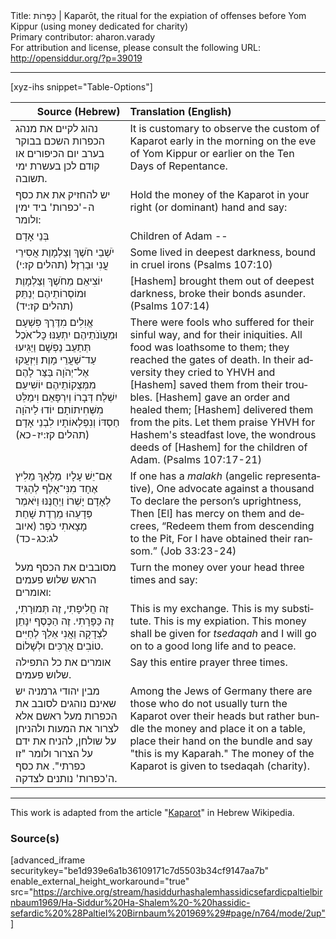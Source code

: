 <html>
<head></head>
<body>
Title: כַּפָּרוֹת | Kaparōt, the ritual for the expiation of offenses before Yom Kippur (using money dedicated for charity)<br />
Primary contributor: aharon.varady<br />
For attribution and license, please consult the following URL: <a href="http://opensiddur.org/?p=39019">http://opensiddur.org/?p=39019</a>
<p />
<hr />

[xyz-ihs snippet="Table-Options"]<table style="margin-left: auto; margin-right: auto;" class="draggable">
<thead><tr><th id="x" style="text-align: right;">Source (Hebrew)</th><th style="text-align: left;">Translation (English)</th></tr></thead>
<tbody>
<tr><td style="vertical-align:top;">
<div class="liturgy" lang="he">
<span class="instruction">נהוג לקיים את מנהג הכפרות השכם בבוקר בערב יום הכיפורים או קודם לכן בעשרת ימי תשובה.</span>
</span></div></td>

<td style="vertical-align:top;">
<div class="english" lang="en" style="text-align: left;">
<span class="instruction">It is customary to observe the custom of Kaparot early in the morning on the eve of Yom Kippur or earlier on the Ten Days of Repentance.</span>
</div></td></tr>


<tr><td style="vertical-align:top;">
<div class="liturgy" lang="he">
<span class="instruction">יש להחזיק את את כסף ה-'כפרות' ביד ימין ולומר:</span>
</span></div></td>

<td style="vertical-align:top;">
<div class="english" lang="en" style="text-align: left;">
<span class="instruction">Hold the money of the Kaparot in your right (or dominant) hand and say:</span>
</div></td></tr>


<tr><td style="vertical-align:top;">
<div class="liturgy" lang="he">
בְּנֵי אָדָם 
</span></div></td>

<td style="vertical-align:top;">
<div class="english" lang="en" style="text-align: left;">
Children of Adam --
</div></td></tr>


<tr><td style="vertical-align:top;">
<div class="liturgy" lang="he">
יֹשְׁבֵי חֹשֶׁךְ וְצַלְמָוֶת 
אֲסִירֵי עֳנִי וּבַרְזֶל׃ <span class="citation">(תהלים קז:י)</span>
</span></div></td>

<td style="vertical-align:top;">
<div class="english" lang="en" style="text-align: left;">
Some lived in deepest darkness,
bound in cruel irons <span class="citation">(Psalms 107:10)</span>
</div></td></tr>


<tr><td style="vertical-align:top;">
<div class="liturgy" lang="he">
יוֹצִיאֵם מֵחֹשֶׁךְ וְצַלְמָוֶת 
וּמוֹסְרוֹתֵיהֶם יְנַתֵּק׃ <span class="citation">(תהלים קז:יד)</span>
</span></div></td>

<td style="vertical-align:top;">
<div class="english" lang="en" style="text-align: left;">
[Hashem] brought them out of deepest darkness,
broke their bonds asunder. <span class="citation">(Psalms 107:14)</span>
</div></td></tr>


<tr><td style="vertical-align:top;">
<div class="liturgy" lang="he">
אֱוִלִים מִדֶּרֶךְ פִּשְׁעָם 
וּמֵעֲוֺנֹתֵיהֶם יִתְעַנּוּ׃ 
כׇּל־אֹכֶל תְּתַעֵב נַפְשָׁם 
וַיַּגִּיעוּ עַד־שַׁעֲרֵי מָוֶת׃ 
וַיִּזְעֲקוּ אֶל־יְהֹוָה בַּצַּר לָהֶם
מִמְּצֻקוֹתֵיהֶם יוֹשִׁיעֵם׃ 
יִשְׁלַח דְּבָרוֹ וְיִרְפָּאֵם 
וִימַלֵּט מִשְּׁחִיתוֹתָם׃ 
יוֹדוּ לַיהֹוָה חַסְדּוֹ
 וְנִפְלְאוֹתָיו לִבְנֵי אָדָם׃ <span class="citation">(תהלים קז:יז-כא)</span>
</span></div></td>

<td style="vertical-align:top;">
<div class="english" lang="en" style="text-align: left;">
There were fools who suffered for their sinful way,
and for their iniquities.
All food was loathsome to them;
they reached the gates of death.
In their adversity they cried to YHVH
and [Hashem] saved them from their troubles.
[Hashem] gave an order and healed them;
[Hashem] delivered them from the pits.
Let them praise YHVH for Hashem's steadfast love,
the wondrous deeds of [Hashem] for the children of Adam. <span class="citation">(Psalms 107:17-21)</span>
</div></td></tr>


<tr><td style="vertical-align:top;">
<div class="liturgy" lang="he">
אִם־יֵשׁ עָלָיו  מַלְאָךְ 
מֵלִיץ אֶחָד מִנִּי־אָלֶף 
לְהַגִּיד לְאָדָם יָשְׁרוֹ׃ 
וַיְחֻנֶּנּוּ וַיֹּאמֶר 
פְּדָעֵהוּ מֵרֶדֶת שָׁחַת 
מָצָאתִי כֹפֶר׃ <span class="citation">(איוב לג:כג-כד)</span>
</span></div></td>

<td style="vertical-align:top;">
<div class="english" lang="en" style="text-align: left;">
If one has a <em>malakh</em> (angelic representative),
One advocate against a thousand
To declare the person’s uprightness, 
Then [El] has mercy on them and decrees,
“Redeem them from descending to the Pit,
For I have obtained their ransom.” <span class="citation">(Job 33:23-24)</span>
</div></td></tr>


<tr><td style="vertical-align:top;">
<div class="liturgy" lang="he">
<span class="instruction">מסובבים את הכסף מעל הראש שלוש פעמים ואומרים:</span>
</span></div></td>

<td style="vertical-align:top;">
<div class="english" lang="en" style="text-align: left;">
<span class="instruction">Turn the money over your head three times and say:</span>
</div></td></tr>


<tr><td style="vertical-align:top;">
<div class="liturgy" lang="he">
זֶה חֲלִיפָתִי, 
זֶה תְּמוּרָתִי, 
זֶה כַּפָּרָתִי.
זֶה הַכֶּסֶף יִנָּתֵן לִצְדָקָה 
וַאֲנִי אֵלֵךְ לְחַיִּים טוֹבִים אֲרֻכִּים וּלְשָׁלוֹם.
</span></div></td>

<td style="vertical-align:top;">
<div class="english" lang="en" style="text-align: left;">
This is my exchange. 
This is my substitute. 
This is my expiation. 
This money shall be given for <em>tsedaqah</em> 
and I will go on to a good long life and to peace.
</div></td></tr>


<tr><td style="vertical-align:top;">
<div class="liturgy" lang="he">
<span class="instruction">אומרים את כל התפילה שלוש פעמים.</span>
</span></div></td>

<td style="vertical-align:top;">
<div class="english" lang="en" style="text-align: left;">
<span class="instruction">Say this entire prayer three times.</span>
</div></td></tr>


<tr><td style="vertical-align:top;">
<div class="liturgy" lang="he">
<span class="instruction">מבין יהודי גרמניה יש שאינם נוהגים לסובב את הכפרות מעל ראשם אלא לצרור את המעות ולהניחן על שולחן, להניח את ידם על הצרור ולומר "זו כפרתי". את כסף ה'כפרות' נותנים לצדקה.</span>
</span></div></td>

<td style="vertical-align:top;">
<div class="english" lang="en" style="text-align: left;">
<span class="instruction">Among the Jews of Germany there are those who do not usually turn the Kaparot over their heads but rather bundle the money and place it on a table, place their hand on the bundle and say "this is my Kaparah." The money of the Kaparot is given to tsedaqah (charity).</span>
</div></td></tr>
</tbody></table>

<hr />

This work is adapted from the article "<a href="https://he.wikipedia.org/wiki/כפרות">Kaparot</a>" in Hebrew Wikipedia.

<h3>Source(s)</h3>

[advanced_iframe securitykey="be1d939e6a1b36109171c7d5503b34cf9147aa7b" enable_external_height_workaround="true" src="https://archive.org/stream/hasiddurhashalemhassidicsefardicpaltielbirnbaum1969/Ha-Siddur%20Ha-Shalem%20-%20hassidic-sefardic%20%28Paltiel%20Birnbaum%201969%29#page/n764/mode/2up"]

&nbsp;
</body>
</html>
